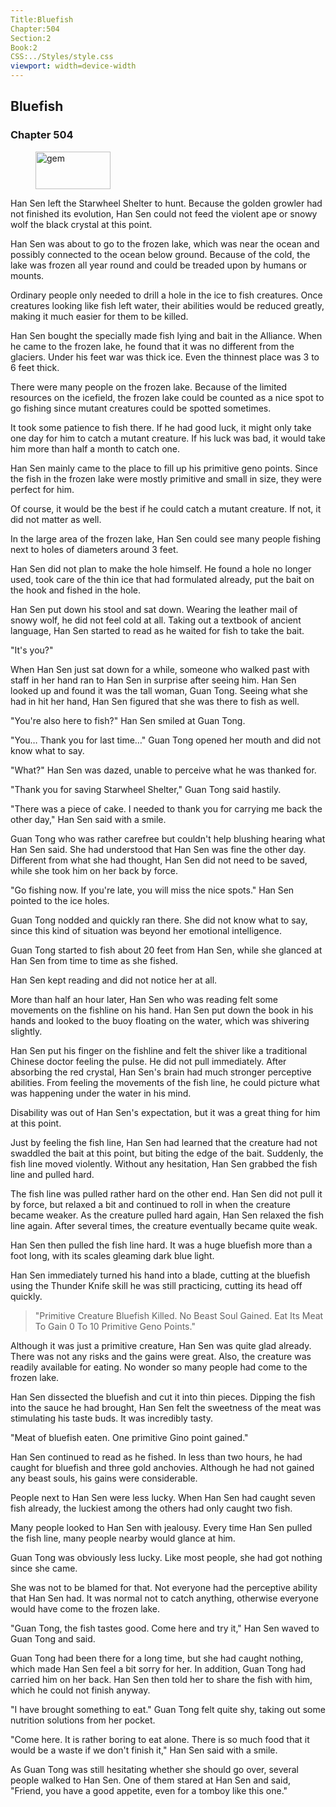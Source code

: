 ```yaml
---
Title:Bluefish 
Chapter:504 
Section:2 
Book:2 
CSS:../Styles/style.css 
viewport: width=device-width
---
```

  
## Bluefish
### Chapter 504
  
<figure>
	<img src="../Images/gem.gif" alt="gem" id="gem" width="120" height="60" />
</figure>
  

  
Han Sen left the Starwheel Shelter to hunt. Because the golden growler had not finished its evolution, Han Sen could not feed the violent ape or snowy wolf the black crystal at this point.

Han Sen was about to go to the frozen lake, which was near the ocean and possibly connected to the ocean below ground. Because of the cold, the lake was frozen all year round and could be treaded upon by humans or mounts.

Ordinary people only needed to drill a hole in the ice to fish creatures. Once creatures looking like fish left water, their abilities would be reduced greatly, making it much easier for them to be killed.

Han Sen bought the specially made fish lying and bait in the Alliance. When he came to the frozen lake, he found that it was no different from the glaciers. Under his feet war was thick ice. Even the thinnest place was 3 to 6 feet thick.

There were many people on the frozen lake. Because of the limited resources on the icefield, the frozen lake could be counted as a nice spot to go fishing since mutant creatures could be spotted sometimes.

It took some patience to fish there. If he had good luck, it might only take one day for him to catch a mutant creature. If his luck was bad, it would take him more than half a month to catch one.

Han Sen mainly came to the place to fill up his primitive geno points. Since the fish in the frozen lake were mostly primitive and small in size, they were perfect for him.

Of course, it would be the best if he could catch a mutant creature. If not, it did not matter as well.

In the large area of the frozen lake, Han Sen could see many people fishing next to holes of diameters around 3 feet.

Han Sen did not plan to make the hole himself. He found a hole no longer used, took care of the thin ice that had formulated already, put the bait on the hook and fished in the hole.

Han Sen put down his stool and sat down. Wearing the leather mail of snowy wolf, he did not feel cold at all. Taking out a textbook of ancient language, Han Sen started to read as he waited for fish to take the bait.

"It's you?"

When Han Sen just sat down for a while, someone who walked past with staff in her hand ran to Han Sen in surprise after seeing him. Han Sen looked up and found it was the tall woman, Guan Tong. Seeing what she had in hit her hand, Han Sen figured that she was there to fish as well.

"You're also here to fish?" Han Sen smiled at Guan Tong.

"You… Thank you for last time…" Guan Tong opened her mouth and did not know what to say.

"What?" Han Sen was dazed, unable to perceive what he was thanked for.

"Thank you for saving Starwheel Shelter," Guan Tong said hastily.

"There was a piece of cake. I needed to thank you for carrying me back the other day," Han Sen said with a smile.

Guan Tong who was rather carefree but couldn't help blushing hearing what Han Sen said. She had understood that Han Sen was fine the other day. Different from what she had thought, Han Sen did not need to be saved, while she took him on her back by force.

"Go fishing now. If you're late, you will miss the nice spots." Han Sen pointed to the ice holes.

Guan Tong nodded and quickly ran there. She did not know what to say, since this kind of situation was beyond her emotional intelligence.

Guan Tong started to fish about 20 feet from Han Sen, while she glanced at Han Sen from time to time as she fished.

Han Sen kept reading and did not notice her at all.

More than half an hour later, Han Sen who was reading felt some movements on the fishline on his hand. Han Sen put down the book in his hands and looked to the buoy floating on the water, which was shivering slightly.

Han Sen put his finger on the fishline and felt the shiver like a traditional Chinese doctor feeling the pulse. He did not pull immediately. After absorbing the red crystal, Han Sen's brain had much stronger perceptive abilities. From feeling the movements of the fish line, he could picture what was happening under the water in his mind.

Disability was out of Han Sen's expectation, but it was a great thing for him at this point.

Just by feeling the fish line, Han Sen had learned that the creature had not swaddled the bait at this point, but biting the edge of the bait. Suddenly, the fish line moved violently. Without any hesitation, Han Sen grabbed the fish line and pulled hard.

The fish line was pulled rather hard on the other end. Han Sen did not pull it by force, but relaxed a bit and continued to roll in when the creature became weaker. As the creature pulled hard again, Han Sen relaxed the fish line again. After several times, the creature eventually became quite weak.

Han Sen then pulled the fish line hard. It was a huge bluefish more than a foot long, with its scales gleaming dark blue light.

Han Sen immediately turned his hand into a blade, cutting at the bluefish using the Thunder Knife skill he was still practicing, cutting its head off quickly.

> "Primitive Creature Bluefish Killed. No Beast Soul Gained. Eat Its Meat To Gain 0 To 10 Primitive Geno Points."

Although it was just a primitive creature, Han Sen was quite glad already. There was not any risks and the gains were great. Also, the creature was readily available for eating. No wonder so many people had come to the frozen lake.

Han Sen dissected the bluefish and cut it into thin pieces. Dipping the fish into the sauce he had brought, Han Sen felt the sweetness of the meat was stimulating his taste buds. It was incredibly tasty.

"Meat of bluefish eaten. One primitive Gino point gained."

Han Sen continued to read as he fished. In less than two hours, he had caught for bluefish and three gold anchovies. Although he had not gained any beast souls, his gains were considerable.

People next to Han Sen were less lucky. When Han Sen had caught seven fish already, the luckiest among the others had only caught two fish.

Many people looked to Han Sen with jealousy. Every time Han Sen pulled the fish line, many people nearby would glance at him.

Guan Tong was obviously less lucky. Like most people, she had got nothing since she came.

She was not to be blamed for that. Not everyone had the perceptive ability that Han Sen had. It was normal not to catch anything, otherwise everyone would have come to the frozen lake.

"Guan Tong, the fish tastes good. Come here and try it," Han Sen waved to Guan Tong and said.

Guan Tong had been there for a long time, but she had caught nothing, which made Han Sen feel a bit sorry for her. In addition, Guan Tong had carried him on her back. Han Sen then told her to share the fish with him, which he could not finish anyway.

"I have brought something to eat." Guan Tong felt quite shy, taking out some nutrition solutions from her pocket.

"Come here. It is rather boring to eat alone. There is so much food that it would be a waste if we don't finish it," Han Sen said with a smile.

As Guan Tong was still hesitating whether she should go over, several people walked to Han Sen. One of them stared at Han Sen and said, "Friend, you have a good appetite, even for a tomboy like this one."